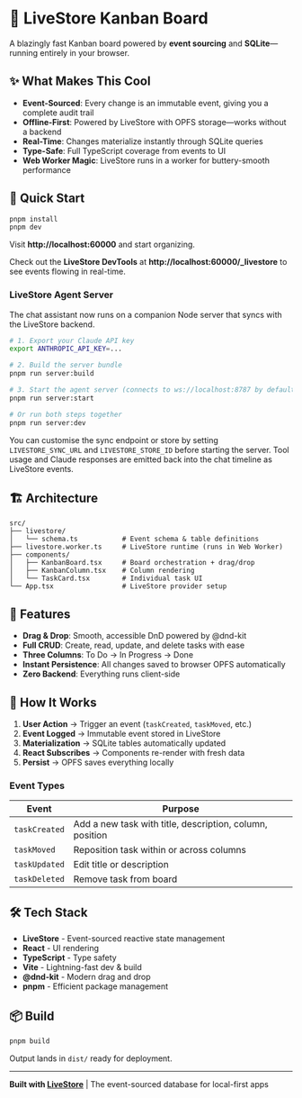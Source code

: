 # 🎯 LiveStore Kanban Board

A blazingly fast Kanban board powered by **event sourcing** and **SQLite**—running entirely in your browser.

## ✨ What Makes This Cool

- **Event-Sourced**: Every change is an immutable event, giving you a complete audit trail
- **Offline-First**: Powered by LiveStore with OPFS storage—works without a backend
- **Real-Time**: Changes materialize instantly through SQLite queries
- **Type-Safe**: Full TypeScript coverage from events to UI
- **Web Worker Magic**: LiveStore runs in a worker for buttery-smooth performance

## 🚀 Quick Start

```bash
pnpm install
pnpm dev
```

Visit **http://localhost:60000** and start organizing.

Check out the **LiveStore DevTools** at **http://localhost:60000/_livestore** to see events flowing in real-time.

### LiveStore Agent Server

The chat assistant now runs on a companion Node server that syncs with the LiveStore backend.

```bash
# 1. Export your Claude API key
export ANTHROPIC_API_KEY=...

# 2. Build the server bundle
pnpm run server:build

# 3. Start the agent server (connects to ws://localhost:8787 by default)
pnpm run server:start

# Or run both steps together
pnpm run server:dev
```

You can customise the sync endpoint or store by setting `LIVESTORE_SYNC_URL` and `LIVESTORE_STORE_ID` before starting the server. Tool usage and Claude responses are emitted back into the chat timeline as LiveStore events.

## 🏗️ Architecture

```
src/
├── livestore/
│   └── schema.ts           # Event schema & table definitions
├── livestore.worker.ts     # LiveStore runtime (runs in Web Worker)
├── components/
│   ├── KanbanBoard.tsx     # Board orchestration + drag/drop
│   ├── KanbanColumn.tsx    # Column rendering
│   └── TaskCard.tsx        # Individual task UI
└── App.tsx                 # LiveStore provider setup
```

## 🎪 Features

- **Drag & Drop**: Smooth, accessible DnD powered by @dnd-kit
- **Full CRUD**: Create, read, update, and delete tasks with ease
- **Three Columns**: To Do → In Progress → Done
- **Instant Persistence**: All changes saved to browser OPFS automatically
- **Zero Backend**: Everything runs client-side

## 🧠 How It Works

1. **User Action** → Trigger an event (`taskCreated`, `taskMoved`, etc.)
2. **Event Logged** → Immutable event stored in LiveStore
3. **Materialization** → SQLite tables automatically updated
4. **React Subscribes** → Components re-render with fresh data
5. **Persist** → OPFS saves everything locally

### Event Types

| Event | Purpose |
|-------|---------|
| `taskCreated` | Add a new task with title, description, column, position |
| `taskMoved` | Reposition task within or across columns |
| `taskUpdated` | Edit title or description |
| `taskDeleted` | Remove task from board |

## 🛠️ Tech Stack

- **LiveStore** - Event-sourced reactive state management
- **React** - UI rendering
- **TypeScript** - Type safety
- **Vite** - Lightning-fast dev & build
- **@dnd-kit** - Modern drag and drop
- **pnpm** - Efficient package management

## 📦 Build

```bash
pnpm build
```

Output lands in `dist/` ready for deployment.

---

**Built with [LiveStore](https://livestore.dev)** | The event-sourced database for local-first apps
